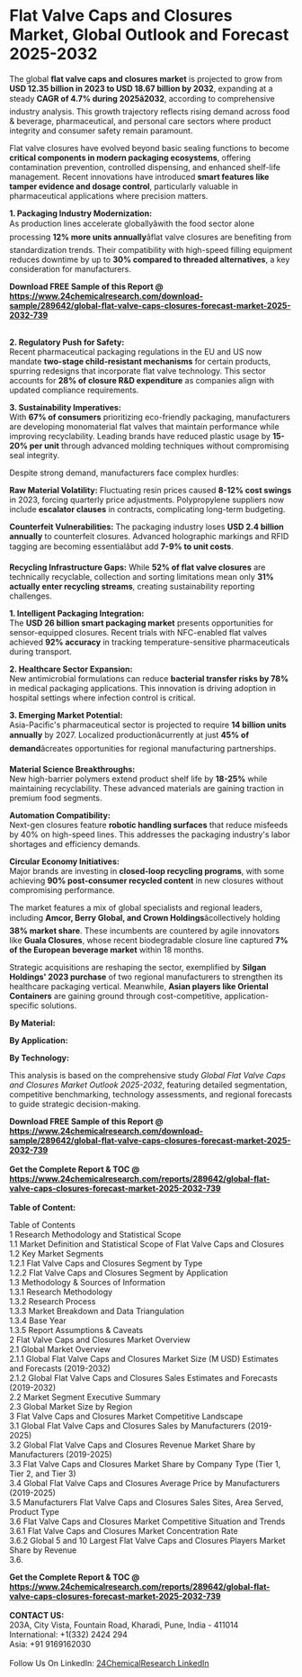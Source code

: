 <h1>Flat Valve Caps and Closures Market, Global Outlook and Forecast 2025-2032</h1><p>The global <strong>flat valve caps and closures market</strong> is projected to grow from <strong>USD 12.35 billion in 2023 to USD 18.67 billion by 2032</strong>, expanding at a steady <strong>CAGR of 4.7% during 2025â2032</strong>, according to comprehensive industry analysis. This growth trajectory reflects rising demand across food &amp; beverage, pharmaceutical, and personal care sectors where product integrity and consumer safety remain paramount.</p><p>Flat valve closures have evolved beyond basic sealing functions to become <strong>critical components in modern packaging ecosystems</strong>, offering contamination prevention, controlled dispensing, and enhanced shelf-life management. Recent innovations have introduced <strong>smart features like tamper evidence and dosage control</strong>, particularly valuable in pharmaceutical applications where precision matters.</p><p><strong>1. Packaging Industry Modernization:</strong><br>
As production lines accelerate globallyâwith the food sector alone processing <strong>12% more units annually</strong>âflat valve closures are benefiting from standardization trends. Their compatibility with high-speed filling equipment reduces downtime by up to <strong>30% compared to threaded alternatives</strong>, a key consideration for manufacturers.</p><div><b>Download FREE Sample of this Report @ 
            <a href="https://www.24chemicalresearch.com/download-sample/289642/global-flat-valve-caps-closures-forecast-market-2025-2032-739">
            https://www.24chemicalresearch.com/download-sample/289642/global-flat-valve-caps-closures-forecast-market-2025-2032-739</a></b></div><br><p><strong>2. Regulatory Push for Safety:</strong><br>
Recent pharmaceutical packaging regulations in the EU and US now mandate <strong>two-stage child-resistant mechanisms</strong> for certain products, spurring redesigns that incorporate flat valve technology. This sector accounts for <strong>28% of closure R&amp;D expenditure</strong> as companies align with updated compliance requirements.</p><p><strong>3. Sustainability Imperatives:</strong><br>
With <strong>67% of consumers</strong> prioritizing eco-friendly packaging, manufacturers are developing monomaterial flat valves that maintain performance while improving recyclability. Leading brands have reduced plastic usage by <strong>15-20% per unit</strong> through advanced molding techniques without compromising seal integrity.</p><p>Despite strong demand, manufacturers face complex hurdles:</p><p><strong>Raw Material Volatility:</strong> Fluctuating resin prices caused <strong>8-12% cost swings</strong> in 2023, forcing quarterly price adjustments. Polypropylene suppliers now include <strong>escalator clauses</strong> in contracts, complicating long-term budgeting.</p><p><strong>Counterfeit Vulnerabilities:</strong> The packaging industry loses <strong>USD 2.4 billion annually</strong> to counterfeit closures. Advanced holographic markings and RFID tagging are becoming essentialâbut add <strong>7-9% to unit costs</strong>.</p><p><strong>Recycling Infrastructure Gaps:</strong> While <strong>52% of flat valve closures</strong> are technically recyclable, collection and sorting limitations mean only <strong>31% actually enter recycling streams</strong>, creating sustainability reporting challenges.</p><p><strong>1. Intelligent Packaging Integration:</strong><br>
The <strong>USD 26 billion smart packaging market</strong> presents opportunities for sensor-equipped closures. Recent trials with NFC-enabled flat valves achieved <strong>92% accuracy</strong> in tracking temperature-sensitive pharmaceuticals during transport.</p><p><strong>2. Healthcare Sector Expansion:</strong><br>
New antimicrobial formulations can reduce <strong>bacterial transfer risks by 78%</strong> in medical packaging applications. This innovation is driving adoption in hospital settings where infection control is critical.</p><p><strong>3. Emerging Market Potential:</strong><br>
Asia-Pacific's pharmaceutical sector is projected to require <strong>14 billion units annually</strong> by 2027. Localized productionâcurrently at just <strong>45% of demand</strong>âcreates opportunities for regional manufacturing partnerships.</p><p><strong>Material Science Breakthroughs:</strong><br>
	New high-barrier polymers extend product shelf life by <strong>18-25%</strong> while maintaining recyclability. These advanced materials are gaining traction in premium food segments.</p><p><strong>Automation Compatibility:</strong><br>
	Next-gen closures feature <strong>robotic handling surfaces</strong> that reduce misfeeds by 40% on high-speed lines. This addresses the packaging industry's labor shortages and efficiency demands.</p><p><strong>Circular Economy Initiatives:</strong><br>
	Major brands are investing in <strong>closed-loop recycling programs</strong>, with some achieving <strong>90% post-consumer recycled content</strong> in new closures without compromising performance.</p><p>The market features a mix of global specialists and regional leaders, including <strong>Amcor, Berry Global, and Crown Holdings</strong>âcollectively holding <strong>38% market share</strong>. These incumbents are countered by agile innovators like <strong>Guala Closures</strong>, whose recent biodegradable closure line captured <strong>7% of the European beverage market</strong> within 18 months.</p><p>Strategic acquisitions are reshaping the sector, exemplified by <strong>Silgan Holdings' 2023 purchase</strong> of two regional manufacturers to strengthen its healthcare packaging vertical. Meanwhile, <strong>Asian players like Oriental Containers</strong> are gaining ground through cost-competitive, application-specific solutions.</p><p><strong>By Material:</strong></p><p><strong>By Application:</strong></p><p><strong>By Technology:</strong></p><p>This analysis is based on the comprehensive study <em>Global Flat Valve Caps and Closures Market Outlook 2025-2032</em>, featuring detailed segmentation, competitive benchmarking, technology assessments, and regional forecasts to guide strategic decision-making.</p><div><b>Download FREE Sample of this Report @ 
            <a href="https://www.24chemicalresearch.com/download-sample/289642/global-flat-valve-caps-closures-forecast-market-2025-2032-739">
            https://www.24chemicalresearch.com/download-sample/289642/global-flat-valve-caps-closures-forecast-market-2025-2032-739</a></b></div><br><div><b>Get the Complete Report & TOC @ 
            <a href="https://www.24chemicalresearch.com/reports/289642/global-flat-valve-caps-closures-forecast-market-2025-2032-739">
            https://www.24chemicalresearch.com/reports/289642/global-flat-valve-caps-closures-forecast-market-2025-2032-739</a></b></div><br>
            <b>Table of Content:</b><p>Table of Contents<br />
1 Research Methodology and Statistical Scope<br />
1.1 Market Definition and Statistical Scope of Flat Valve Caps and Closures<br />
1.2 Key Market Segments<br />
1.2.1 Flat Valve Caps and Closures Segment by Type<br />
1.2.2 Flat Valve Caps and Closures Segment by Application<br />
1.3 Methodology & Sources of Information<br />
1.3.1 Research Methodology<br />
1.3.2 Research Process<br />
1.3.3 Market Breakdown and Data Triangulation<br />
1.3.4 Base Year<br />
1.3.5 Report Assumptions & Caveats<br />
2 Flat Valve Caps and Closures Market Overview<br />
2.1 Global Market Overview<br />
2.1.1 Global Flat Valve Caps and Closures Market Size (M USD) Estimates and Forecasts (2019-2032)<br />
2.1.2 Global Flat Valve Caps and Closures Sales Estimates and Forecasts (2019-2032)<br />
2.2 Market Segment Executive Summary<br />
2.3 Global Market Size by Region<br />
3 Flat Valve Caps and Closures Market Competitive Landscape<br />
3.1 Global Flat Valve Caps and Closures Sales by Manufacturers (2019-2025)<br />
3.2 Global Flat Valve Caps and Closures Revenue Market Share by Manufacturers (2019-2025)<br />
3.3 Flat Valve Caps and Closures Market Share by Company Type (Tier 1, Tier 2, and Tier 3)<br />
3.4 Global Flat Valve Caps and Closures Average Price by Manufacturers (2019-2025)<br />
3.5 Manufacturers Flat Valve Caps and Closures Sales Sites, Area Served, Product Type<br />
3.6 Flat Valve Caps and Closures Market Competitive Situation and Trends<br />
3.6.1 Flat Valve Caps and Closures Market Concentration Rate<br />
3.6.2 Global 5 and 10 Largest Flat Valve Caps and Closures Players Market Share by Revenue<br />
3.6.</p><div><b>Get the Complete Report & TOC @ 
            <a href="https://www.24chemicalresearch.com/reports/289642/global-flat-valve-caps-closures-forecast-market-2025-2032-739">
            https://www.24chemicalresearch.com/reports/289642/global-flat-valve-caps-closures-forecast-market-2025-2032-739</a></b></div><br><b>CONTACT US:</b><br>
            203A, City Vista, Fountain Road, Kharadi, Pune, India - 411014<br>
            International: +1(332) 2424 294<br>
            Asia: +91 9169162030 <br><br>
            Follow Us On LinkedIn: <a href="https://www.linkedin.com/company/24chemicalresearch/">24ChemicalResearch LinkedIn</a>